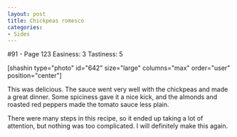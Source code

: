 ```yaml
---
layout: post
title: Chickpeas romesco
categories:
- Sides
---
```


#91 - Page 123
Easiness: 3
Tastiness: 5

[shashin type="photo" id="642" size="large" columns="max" order="user" position="center"]

This was delicious. The sauce went very well with the chickpeas and made a great dinner. Some spiciness gave it a nice kick, and the almonds and roasted red peppers made the tomato sauce less plain.

There were many steps in this recipe, so it ended up taking a lot of attention, but nothing was too complicated. I will definitely make this again.
